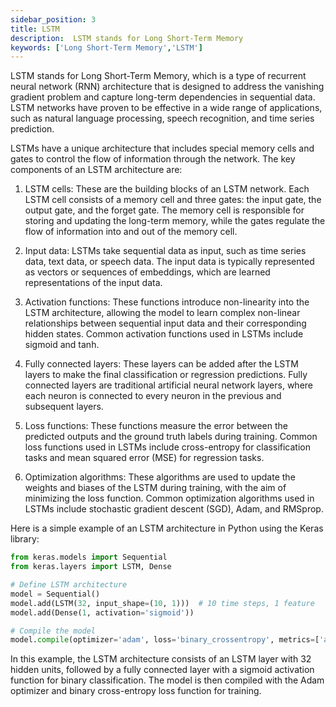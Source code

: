 ```yaml
---
sidebar_position: 3
title: LSTM
description:  LSTM stands for Long Short-Term Memory
keywords: ['Long Short-Term Memory','LSTM']
---
```


LSTM stands for Long Short-Term Memory, which is a type of recurrent neural network (RNN) architecture that is designed to address the vanishing gradient problem and capture long-term dependencies in sequential data. LSTM networks have proven to be effective in a wide range of applications, such as natural language processing, speech recognition, and time series prediction.

LSTMs have a unique architecture that includes special memory cells and gates to control the flow of information through the network. The key components of an LSTM architecture are:

1. LSTM cells: These are the building blocks of an LSTM network. Each LSTM cell consists of a memory cell and three gates: the input gate, the output gate, and the forget gate. The memory cell is responsible for storing and updating the long-term memory, while the gates regulate the flow of information into and out of the memory cell.

2. Input data: LSTMs take sequential data as input, such as time series data, text data, or speech data. The input data is typically represented as vectors or sequences of embeddings, which are learned representations of the input data.

3. Activation functions: These functions introduce non-linearity into the LSTM architecture, allowing the model to learn complex non-linear relationships between sequential input data and their corresponding hidden states. Common activation functions used in LSTMs include sigmoid and tanh.

4. Fully connected layers: These layers can be added after the LSTM layers to make the final classification or regression predictions. Fully connected layers are traditional artificial neural network layers, where each neuron is connected to every neuron in the previous and subsequent layers.

5. Loss functions: These functions measure the error between the predicted outputs and the ground truth labels during training. Common loss functions used in LSTMs include cross-entropy for classification tasks and mean squared error (MSE) for regression tasks.

6. Optimization algorithms: These algorithms are used to update the weights and biases of the LSTM during training, with the aim of minimizing the loss function. Common optimization algorithms used in LSTMs include stochastic gradient descent (SGD), Adam, and RMSprop.

Here is a simple example of an LSTM architecture in Python using the Keras library:

```python
from keras.models import Sequential
from keras.layers import LSTM, Dense

# Define LSTM architecture
model = Sequential()
model.add(LSTM(32, input_shape=(10, 1)))  # 10 time steps, 1 feature
model.add(Dense(1, activation='sigmoid'))

# Compile the model
model.compile(optimizer='adam', loss='binary_crossentropy', metrics=['accuracy'])
```

In this example, the LSTM architecture consists of an LSTM layer with 32 hidden units, followed by a fully connected layer with a sigmoid activation function for binary classification. The model is then compiled with the Adam optimizer and binary cross-entropy loss function for training.